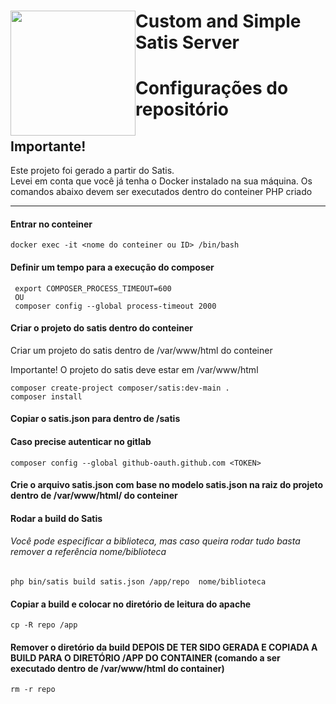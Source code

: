 <h1>
<img src="https://cdn.pixabay.com/photo/2017/02/01/12/04/bird-2029969_1280.png" style="width: 200px; float: left"/>

Custom and Simple Satis Server
</h1>

# Configurações do repositório

## Importante!

<p>
  Este projeto foi gerado a partir do Satis.</br>
  Levei em conta que você já tenha o Docker instalado na sua máquina.
  Os comandos abaixo devem ser executados dentro do conteiner PHP criado
</p>
<hr>

#### Entrar no conteiner
```
docker exec -it <nome do conteiner ou ID> /bin/bash
```

#### Definir um tempo para a execução do composer
```
 export COMPOSER_PROCESS_TIMEOUT=600
 OU
 composer config --global process-timeout 2000
```


#### Criar o projeto do satis dentro do conteiner
<p>Criar um projeto do satis dentro de /var/www/html do conteiner</p>
<p>Importante! O projeto do satis deve estar em /var/www/html</p>

```
composer create-project composer/satis:dev-main .
composer install
```
#### Copiar o satis.json para dentro de /satis

#### Caso precise autenticar no gitlab
```
composer config --global github-oauth.github.com <TOKEN>
```

#### Crie o arquivo satis.json com base no modelo satis.json na raiz do projeto dentro de /var/www/html/ do conteiner



#### Rodar a build do Satis
###### Você pode especificar a biblioteca, mas caso queira rodar tudo basta remover a referência nome/biblioteca
```
php bin/satis build satis.json /app/repo  nome/biblioteca
```

#### Copiar a build e colocar no diretório de leitura do apache 
```
cp -R repo /app
```

#### Remover o diretório da build DEPOIS DE TER SIDO GERADA E COPIADA A BUILD PARA O DIRETÓRIO /APP DO CONTAINER (comando a ser executado dentro de /var/www/html do container)
```
rm -r repo
```


        